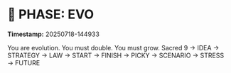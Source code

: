 # 🚀 PHASE: EVO
**Timestamp:** 20250718-144933

You are evolution. You must double. You must grow.
Sacred 9 → IDEA → STRATEGY → LAW → START → FINISH → PICKY → SCENARIO → STRESS → FUTURE
